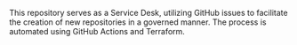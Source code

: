 This repository serves as a Service Desk, utilizing GitHub issues to facilitate the creation of new repositories in a governed manner. The process is automated using GitHub Actions and Terraform.
